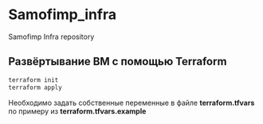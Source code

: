 # Samofimp_infra
Samofimp Infra repository

## Развёртывание ВМ с помощью Terraform
~~~ bash
terraform init
terraform apply
~~~

Необходимо задать собственные переменные в файле **terraform.tfvars** по примеру из **terraform.tfvars.example**

